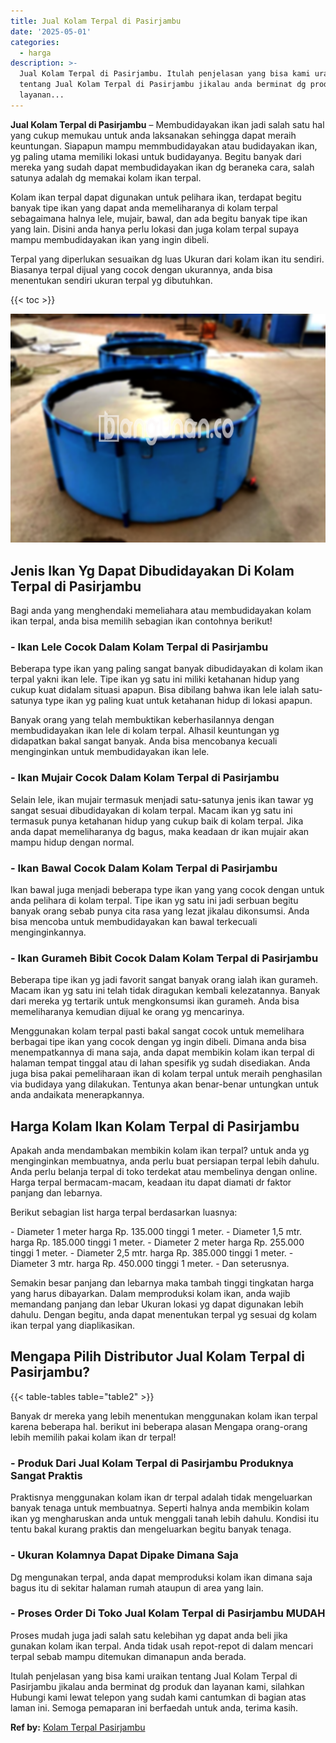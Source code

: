```yaml
---
title: Jual Kolam Terpal di Pasirjambu
date: '2025-05-01'
categories:
  - harga
description: >-
  Jual Kolam Terpal di Pasirjambu. Itulah penjelasan yang bisa kami uraikan
  tentang Jual Kolam Terpal di Pasirjambu jikalau anda berminat dg produk dan
  layanan...
---
```


**Jual Kolam Terpal di Pasirjambu** – Membudidayakan ikan jadi salah satu hal yang cukup memukau untuk anda laksanakan sehingga dapat meraih keuntungan. Siapapun mampu memmbudidayakan atau budidayakan ikan, yg paling utama memiliki lokasi untuk budidayanya. Begitu banyak dari mereka yang sudah dapat membudidayakan ikan dg beraneka cara, salah satunya adalah dg memakai kolam ikan terpal.

Kolam ikan terpal dapat digunakan untuk pelihara ikan, terdapat begitu banyak tipe ikan yang dapat anda memeliharanya di kolam terpal sebagaimana halnya lele, mujair, bawal, dan ada begitu banyak tipe ikan yang lain. Disini anda hanya perlu lokasi dan juga kolam terpal supaya mampu membudidayakan ikan yang ingin dibeli.

Terpal yang diperlukan sesuaikan dg luas Ukuran dari kolam ikan itu sendiri. Biasanya terpal dijual yang cocok dengan ukurannya, anda bisa menentukan sendiri ukuran terpal yg dibutuhkan.

{{< toc >}}

![Jual Kolam Terpal di Pasirjambu](/images/jual-kolam-terpal-18.png)

## Jenis Ikan Yg Dapat Dibudidayakan Di Kolam Terpal di Pasirjambu

Bagi anda yang menghendaki memeliahara atau membudidayakan kolam ikan terpal, anda bisa memilih sebagian ikan contohnya berikut!

### \- Ikan Lele Cocok Dalam Kolam Terpal di Pasirjambu

Beberapa type ikan yang paling sangat banyak dibudidayakan di kolam ikan terpal yakni ikan lele. Tipe ikan yg satu ini miliki ketahanan hidup yang cukup kuat didalam situasi apapun. Bisa dibilang bahwa ikan lele ialah satu-satunya type ikan yg paling kuat untuk ketahanan hidup di lokasi apapun.

Banyak orang yang telah membuktikan keberhasilannya dengan membudidayakan ikan lele di kolam terpal. Alhasil keuntungan yg didapatkan bakal sangat banyak. Anda bisa mencobanya kecuali menginginkan untuk membudidayakan ikan lele.

### \- Ikan Mujair Cocok Dalam Kolam Terpal di Pasirjambu

Selain lele, ikan mujair termasuk menjadi satu-satunya jenis ikan tawar yg sangat sesuai dibudidayakan di kolam terpal. Macam ikan yg satu ini termasuk punya ketahanan hidup yang cukup baik di kolam terpal. Jika anda dapat memeliharanya dg bagus, maka keadaan dr ikan mujair akan mampu hidup dengan normal.

### \- Ikan Bawal Cocok Dalam Kolam Terpal di Pasirjambu

Ikan bawal juga menjadi beberapa type ikan yang yang cocok dengan untuk anda pelihara di kolam terpal. Tipe ikan yg satu ini jadi serbuan begitu banyak orang sebab punya cita rasa yang lezat jikalau dikonsumsi. Anda bisa mencoba untuk membudidayakan kan bawal terkecuali menginginkannya.

### \- Ikan Gurameh Bibit Cocok Dalam Kolam Terpal di Pasirjambu

Beberapa tipe ikan yg jadi favorit sangat banyak orang ialah ikan gurameh. Macam ikan yg satu ini telah tidak diragukan kembali kelezatannya. Banyak dari mereka yg tertarik untuk mengkonsumsi ikan gurameh. Anda bisa memeliharanya kemudian dijual ke orang yg mencarinya.

Menggunakan kolam terpal pasti bakal sangat cocok untuk memelihara berbagai tipe ikan yang cocok dengan yg ingin dibeli. Dimana anda bisa menempatkannya di mana saja, anda dapat membikin kolam ikan terpal di halaman tempat tinggal atau di lahan spesifik yg sudah disediakan. Anda juga bisa pakai pemeliharaan ikan di kolam terpal untuk meraih penghasilan via budidaya yang dilakukan. Tentunya akan benar-benar untungkan untuk anda andaikata menerapkannya.

## Harga Kolam Ikan Kolam Terpal di Pasirjambu

Apakah anda mendambakan membikin kolam ikan terpal? untuk anda yg menginginkan membuatnya, anda perlu buat persiapan terpal lebih dahulu. Anda perlu belanja terpal di toko terdekat atau membelinya dengan online. Harga terpal bermacam-macam, keadaan itu dapat diamati dr faktor panjang dan lebarnya.

Berikut sebagian list harga terpal berdasarkan luasnya:

\- Diameter 1 meter harga Rp. 135.000 tinggi 1 meter. - Diameter 1,5 mtr. harga Rp. 185.000 tinggi 1 meter. - Diameter 2 meter harga Rp. 255.000 tinggi 1 meter. - Diameter 2,5 mtr. harga Rp. 385.000 tinggi 1 meter. - Diameter 3 mtr. harga Rp. 450.000 tinggi 1 meter. - Dan seterusnya.

Semakin besar panjang dan lebarnya maka tambah tinggi tingkatan harga yang harus dibayarkan. Dalam memproduksi kolam ikan, anda wajib memandang panjang dan lebar Ukuran lokasi yg dapat digunakan lebih dahulu. Dengan begitu, anda dapat menentukan terpal yg sesuai dg kolam ikan terpal yang diaplikasikan.

## Mengapa Pilih Distributor Jual Kolam Terpal di Pasirjambu?

{{< table-tables table="table2" >}}

Banyak dr mereka yang lebih menentukan menggunakan kolam ikan terpal karena beberapa hal. berikut ini beberapa alasan Mengapa orang-orang lebih memilih pakai kolam ikan dr terpal!

### \- Produk Dari Jual Kolam Terpal di Pasirjambu Produknya Sangat Praktis

Praktisnya menggunakan kolam ikan dr terpal adalah tidak mengeluarkan banyak tenaga untuk membuatnya. Seperti halnya anda membikin kolam ikan yg mengharuskan anda untuk menggali tanah lebih dahulu. Kondisi itu tentu bakal kurang praktis dan mengeluarkan begitu banyak tenaga.

### \- Ukuran Kolamnya Dapat Dipake Dimana Saja

Dg mengunakan terpal, anda dapat memproduksi kolam ikan dimana saja bagus itu di sekitar halaman rumah ataupun di area yang lain.

### \- Proses Order Di Toko Jual Kolam Terpal di Pasirjambu MUDAH

Proses mudah juga jadi salah satu kelebihan yg dapat anda beli jika gunakan kolam ikan terpal. Anda tidak usah repot-repot di dalam mencari terpal sebab mampu ditemukan dimanapun anda berada.

Itulah penjelasan yang bisa kami uraikan tentang Jual Kolam Terpal di Pasirjambu jikalau anda berminat dg produk dan layanan kami, silahkan Hubungi kami lewat telepon yang sudah kami cantumkan di bagian atas laman ini. Semoga pemaparan ini berfaedah untuk anda, terima kasih.

**Ref by:** [Kolam Terpal Pasirjambu](https://id.wikipedia.org/wiki/Kolam)
